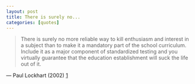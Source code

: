 ```yaml
---
layout: post
title: There is surely no...
categories: [quotes]
---
```


>There is surely no more reliable way to kill enthusiasm and interest in a subject than to make it a mandatory part of the school curriculum. Include it as a major component of standardized testing and you virtually guarantee that the education establishment will suck the life out of it.

&mdash; Paul Lockhart (2002) [1]

[1]: http://www.maa.org/devlin/LockhartsLament.pdf  "Lockhart's Lament"
